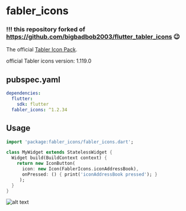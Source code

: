 # fabler_icons
### !!! this repository forked of https://github.com/bigbadbob2003/flutter_tabler_icons 😉

The official [Tabler Icon Pack](https://github.com/tabler/tabler-icons).

official Tabler icons version: 1.119.0

## pubspec.yaml
```yml
dependencies:
  flutter:
    sdk: flutter
  fabler_icons: ^1.2.34
```

## Usage
```Dart
import 'package:fabler_icons/fabler_icons.dart';

class MyWidget extends StatelessWidget {
  Widget build(BuildContext context) {
    return new IconButton(
      icon: new Icon(FablerIcons.iconAddressBook),
      onPressed: () { print('iconAddressBook pressed'); }
     );
  }
}
```

![alt text](https://github.com/bigbadbob2003/fabler_icons/raw/master/.github/screenshot.png)
